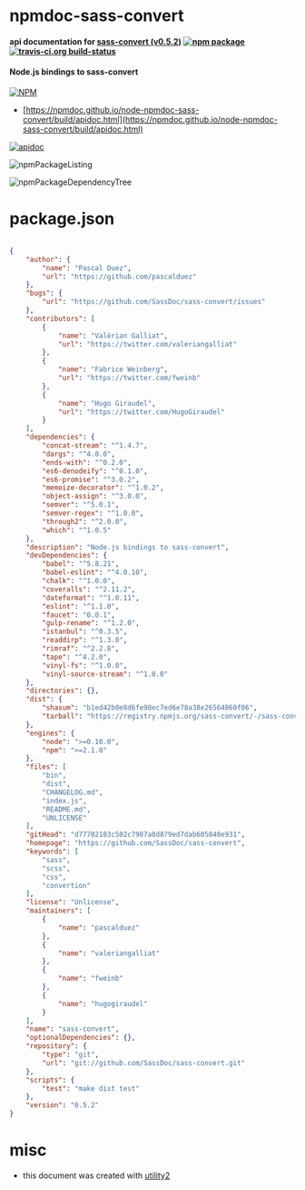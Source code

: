 # npmdoc-sass-convert

#### api documentation for  [sass-convert (v0.5.2)](https://github.com/SassDoc/sass-convert)  [![npm package](https://img.shields.io/npm/v/npmdoc-sass-convert.svg?style=flat-square)](https://www.npmjs.org/package/npmdoc-sass-convert) [![travis-ci.org build-status](https://api.travis-ci.org/npmdoc/node-npmdoc-sass-convert.svg)](https://travis-ci.org/npmdoc/node-npmdoc-sass-convert)

#### Node.js bindings to sass-convert

[![NPM](https://nodei.co/npm/sass-convert.png?downloads=true&downloadRank=true&stars=true)](https://www.npmjs.com/package/sass-convert)

- [https://npmdoc.github.io/node-npmdoc-sass-convert/build/apidoc.html](https://npmdoc.github.io/node-npmdoc-sass-convert/build/apidoc.html)

[![apidoc](https://npmdoc.github.io/node-npmdoc-sass-convert/build/screenCapture.buildCi.browser.%252Ftmp%252Fbuild%252Fapidoc.html.png)](https://npmdoc.github.io/node-npmdoc-sass-convert/build/apidoc.html)

![npmPackageListing](https://npmdoc.github.io/node-npmdoc-sass-convert/build/screenCapture.npmPackageListing.svg)

![npmPackageDependencyTree](https://npmdoc.github.io/node-npmdoc-sass-convert/build/screenCapture.npmPackageDependencyTree.svg)



# package.json

```json

{
    "author": {
        "name": "Pascal Duez",
        "url": "https://github.com/pascalduez"
    },
    "bugs": {
        "url": "https://github.com/SassDoc/sass-convert/issues"
    },
    "contributors": [
        {
            "name": "Valérian Galliat",
            "url": "https://twitter.com/valeriangalliat"
        },
        {
            "name": "Fabrice Weinberg",
            "url": "https://twitter.com/fweinb"
        },
        {
            "name": "Hugo Giraudel",
            "url": "https://twitter.com/HugoGiraudel"
        }
    ],
    "dependencies": {
        "concat-stream": "^1.4.7",
        "dargs": "^4.0.0",
        "ends-with": "^0.2.0",
        "es6-denodeify": "^0.1.0",
        "es6-promise": "^3.0.2",
        "memoize-decorator": "^1.0.2",
        "object-assign": "^3.0.0",
        "semver": "^5.0.1",
        "semver-regex": "^1.0.0",
        "through2": "^2.0.0",
        "which": "^1.0.5"
    },
    "description": "Node.js bindings to sass-convert",
    "devDependencies": {
        "babel": "^5.8.21",
        "babel-eslint": "^4.0.10",
        "chalk": "^1.0.0",
        "coveralls": "^2.11.2",
        "dateformat": "^1.0.11",
        "eslint": "^1.1.0",
        "faucet": "0.0.1",
        "gulp-rename": "^1.2.0",
        "istanbul": "^0.3.5",
        "readdirp": "^1.3.0",
        "rimraf": "^2.2.8",
        "tape": "^4.2.0",
        "vinyl-fs": "^1.0.0",
        "vinyl-source-stream": "^1.0.0"
    },
    "directories": {},
    "dist": {
        "shasum": "b1ed42b0e8d6fe98ec7ed6e78a38e26564860f06",
        "tarball": "https://registry.npmjs.org/sass-convert/-/sass-convert-0.5.2.tgz"
    },
    "engines": {
        "node": ">=0.10.0",
        "npm": ">=2.1.0"
    },
    "files": [
        "bin",
        "dist",
        "CHANGELOG.md",
        "index.js",
        "README.md",
        "UNLICENSE"
    ],
    "gitHead": "d77702183c502c7987a8d879ed7dab605840e931",
    "homepage": "https://github.com/SassDoc/sass-convert",
    "keywords": [
        "sass",
        "scss",
        "css",
        "convertion"
    ],
    "license": "Unlicense",
    "maintainers": [
        {
            "name": "pascalduez"
        },
        {
            "name": "valeriangalliat"
        },
        {
            "name": "fweinb"
        },
        {
            "name": "hugogiraudel"
        }
    ],
    "name": "sass-convert",
    "optionalDependencies": {},
    "repository": {
        "type": "git",
        "url": "git://github.com/SassDoc/sass-convert.git"
    },
    "scripts": {
        "test": "make dist test"
    },
    "version": "0.5.2"
}
```



# misc
- this document was created with [utility2](https://github.com/kaizhu256/node-utility2)
